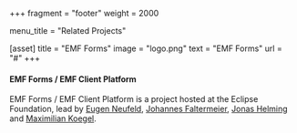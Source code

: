 +++
fragment = "footer"
weight = 2000

menu_title = "Related Projects"

[asset]
  title = "EMF Forms"
  image = "logo.png"
  text = "EMF Forms"
  url = "#"
+++

#### EMF Forms / EMF Client Platform

EMF Forms / EMF Client Platform is a project hosted at the Eclipse Foundation, lead by [Eugen Neufeld](https://projects.eclipse.org/projects/modeling.ecp/who), [Johannes Faltermeier](https://projects.eclipse.org/projects/modeling.ecp/who), [Jonas Helming](https://projects.eclipse.org/projects/modeling.ecp/who) and [Maximilian Koegel](https://projects.eclipse.org/projects/modeling.ecp/who).
